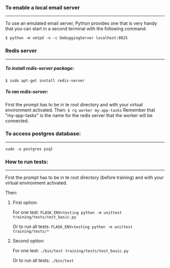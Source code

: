  ### To enable a local email server
 ---
 To use an emulated email server, Python provides one that is very handy that you can start in a
 second terminal with the following command:
 
 ```$ python -m smtpd -n -c DebuggingServer localhost:8025```
 
 ### Redis server
 ---
 ##### To install redis-server package:
 ```$ sudo apt-get install redis-server```
 
 ##### To ran redis-server:
 First the prompt has to be in te root directory and with your virtual environment activated.
 Then:
 ```$ rq worker my-app-tasks```
 Remember that "my-app-tasks" is the name for the redis server that the worker will be connected.
    
 ### To access postgres database:
 ---
 ```sudo -u postgres psql```
  
 ### How to run tests:
 ---
 
 First the prompt has to be in te root directory (before training) and with your virtual environment activated.
 
 Then:
 
 1. First option:
 
    For one test: ```FLASK_ENV=testing python -m unittest training/tests/test_basic.py```
    
    Or to run all tests: ```FLASK_ENV=testing python -m unittest training/tests/*```
 2. Second option:
    
    For one test: ```./bin/test training/tests/test_basic.py```
    
    Or to run all tests: ```./bin/test```
 
  